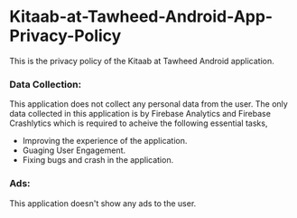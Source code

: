 # Kitaab-at-Tawheed-Android-App-Privacy-Policy

This is the privacy policy of the Kitaab at Tawheed Android application.

### Data Collection:

This application does not collect any personal data from the user. The only data collected in this application is by Firebase Analytics and Firebase Crashlytics which is required to acheive the following essential tasks,

- Improving the experience of the application.
- Guaging User Engagement.
- Fixing bugs and crash in the application.

### Ads:

This application doesn't show any ads to the user.


